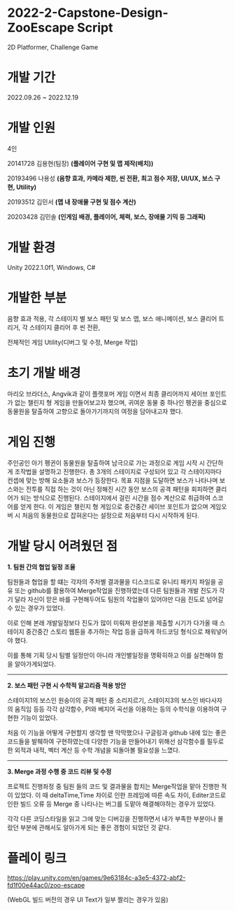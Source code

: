 # 2022-2-Capstone-Design-ZooEscape Script

2D Platformer, Challenge Game

# 개발 기간

2022.09.26 ~ 2022.12.19

# 개발 인원

4인

20141728 김용현(팀장) __(플레이어 구현 및 맵 제작(배치))__

20193496 나용성 __(음향 효과, 카메라 제한, 씬 전환, 최고 점수 저장, UI/UX, 보스 구현, Utility)__

20193512 김민서 __(맵 내 장애물 구현 및 점수 계산)__

20203428 김민솔 __(인게임 배경, 플레이어, 체력, 보스, 장애물 기믹 등 그래픽)__

# 개발 환경

Unity 2022.1.0f1, Windows, C#

# 개발한 부분

음향 효과 적용, 각 스테이지 별 보스 패턴 및 보스 맵, 보스 애니메이션, 보스 클리어 트리거, 각 스테이지 클리어 후 씬 전환, 

전체적인 게임 Utility(디버그 및 수정, Merge 작업)

# 초기 개발 배경

마리오 브라더스, Angvik과 같이 플랫포머 게임 이면서 최종 클리어까지 세이브 포인트가 없는 챌린지 형 게임을 만들어보고자 했으며, 귀여운 동물 중 하나인 펭귄을 중심으로 동물원을 탈출하여 고향으로 돌아가기까지의 여정을 담아내고자 했다.

# 게임 진행

 주인공인 아기 펭귄이 동물원을 탈출하여 남극으로 가는 과정으로 게임 시작 시 간단하게 조작법을 설명하고 진행한다. 
 총 3개의 스테이지로 구성되어 있고 각 스테이지마다 컨셉에 맞는 방해 요소들과 보스가 등장한다. 
 목표 지점을 도달하면 보스가 나타나며 보스와는 전투를 직접 하는 것이 아닌 정해진 시간 동안 보스의 공격 패턴을 회피하면 클리어가 되는 방식으로 진행된다. 
 스테이지에서 걸린 시간을 점수 계산으로 취급하여 스코어를 얻게 한다.
 이 게임은 챌린지 형 게임으로 중간중간 세이브 포인트가 없으며 게임오버 시 처음의 동물원으로 잡혀온다는 설정으로 처음부터 다시 시작하게 된다.

# 개발 당시 어려웠던 점

__1. 팀원 간의 협업 일정 조율__

팀원들과 협업을 할 떄는 각자의 주차별 결과물을 디스코드로 유니티 패키지 파일을 공유 또는 github를 활용하여 Merge작업을 진행하였는데 
다른 팀원들과 개발 진도가 각기 달라 자신이 맏은 바를 구현해두어도 팀원의 작업물이 있어야만 다음 진도로 넘어갈 수 있는 경우가 있었다. 

이로 인해 본래 개발일정보다 진도가 많이 미뤄져 완성본을 제출할 시기가 다가올 때 스테이지 중간중간 스토리 웹툰을 추가하는 작업 등을 급하게 하드코딩 형식으로 채워넣어야 했다.

이를 통해 기획 당시 팀별 일정만이 아니라 개인별일정을 명확히하고 이를 실천해야 함을 알아가게되었다.

---------------------------------------------------------------------------------------------------

__2. 보스 패턴 구현 시 수학적 알고리즘 적용 방안__

스테이지1의 보스인 원숭이의 공격 패턴 중 소리지르기, 스테이지3의 보스인 바다사자의 움직임 등등 각각 삼각함수, PI와 베지어 곡선을 이용하는 등의 수학식을 이용하여 구현한 기능이 있었다.

처음 이 기능을 어떻게 구현할지 생각할 땐 막막했으나 구글링과 github 내에 있는 좋은 코드들을 발췌하여 구현하였는데 다양한 기능을 만들어내기 위해선 삼각함수를 필두로한 외적과 내적, 벡터 계산 등 수학 개념을 되돌아볼 필요성을 느꼈다.

-----------------------------------------------------------------------------------------------------------

__3. Merge 과정 수행 중 코드 리뷰 및 수정__

프로젝트 진행좌정 중 팀원 들의 코드 및 결과물을 합치는 Merge작업을 맡아 진행한 적이 있었다. 이 때 deltaTime,Time 차이로 인한 프레임에 따른 속도 차이, Editer코드로 인한 빌드 오류 등 Merge 중 나타나는 버그를 도맡아 해결해야하는 경우가 있었다.

각각 다른 코딩스타일을 읽고 그에 맞는 디버깅을 진행하면서 내가 부족한 부분이나 몰랐던 부분에 관해서도 알아가게 되는 좋은 경험이 되었던 것 같다.


# 플레이 링크
https://play.unity.com/en/games/9e63184c-a3e5-4372-abf2-fd1f00e44ac0/zoo-escape

(WebGL 빌드 버전의 경우 UI Text가 일부 짤리는 경우가 있음)
